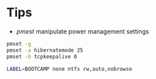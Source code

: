 
# Tips

- *pmest* manipulate power management settings
```sh
pmset -g
pmset -a hibernatemode 25
pmset -b tcpkeepalive 0
```

```sh
LABEL=BOOTCAMP none ntfs rw,auto,nobrowse
```
